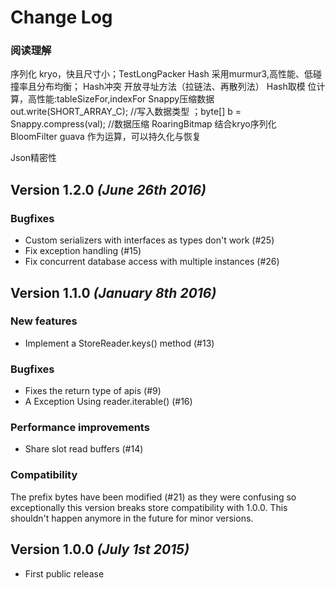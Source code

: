 Change Log
==========

### 阅读理解
序列化 kryo，快且尺寸小；TestLongPacker
Hash 采用murmur3,高性能、低碰撞率且分布均衡；
Hash冲突 开放寻址方法（拉链法、再散列法）
Hash取模 位计算，高性能:tableSizeFor,indexFor
Snappy压缩数据  out.write(SHORT_ARRAY_C); //写入数据类型 ；byte[] b = Snappy.compress(val); //数据压缩
RoaringBitmap 结合kryo序列化
BloomFilter guava 作为运算，可以持久化与恢复

Json精密性



Version 1.2.0 *(June 26th 2016)*
--------------------------

### Bugfixes

- Custom serializers with interfaces as types don't work (#25)
- Fix exception handling (#15)
- Fix concurrent database access with multiple instances (#26)

Version 1.1.0 *(January 8th 2016)*
--------------------------

### New features

- Implement a StoreReader.keys() method (#13)

### Bugfixes

- Fixes the return type of apis (#9)
- A Exception Using reader.iterable() (#16)

### Performance improvements

- Share slot read buffers (#14)

### Compatibility

The prefix bytes have been modified (#21) as they were confusing so exceptionally this version breaks store compatibility with 1.0.0. This shouldn't happen anymore in the future for minor versions.

Version 1.0.0 *(July 1st 2015)*
--------------------------
 *  First public release